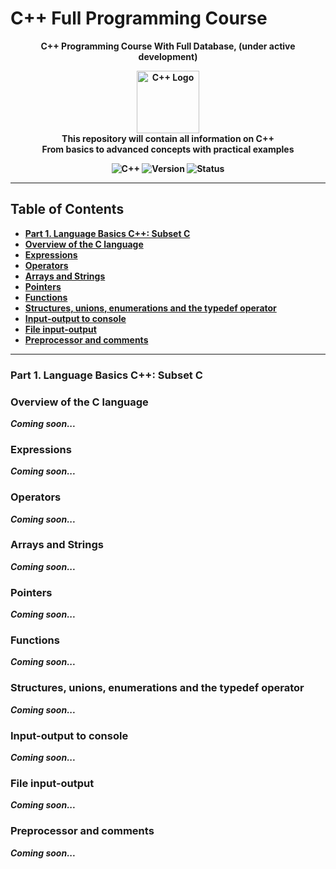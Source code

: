 # C++ Full Programming Course

<p align="center">
  <strong>C++ Programming Course With Full Database, (under active development)<strong>
</p>

<p align="center">
  <img src="https://isocpp.org/assets/images/cpp_logo.png" alt="C++ Logo" width="100">
  <br>
  <strong>This repository will contain all information on C++</strong>
  <br>
  <span>From basics to advanced concepts with practical examples</span>
</p>

<p align="center">
  <img src="https://img.shields.io/badge/C%2B%2B-00599C?style=flat&logo=c%2B%2B&logoColor=white" alt="C++">
  <img src="https://img.shields.io/badge/version-0.0.2--alpha-red" alt="Version">
  <img src="https://img.shields.io/badge/status-under%20active%20developed-yellow" alt="Status">
</p>

---

## Table of Contents

- [Part 1. Language Basics C++: Subset C](#part-1-language-basics-c-subset-c)
- [Overview of the C language](#overview-of-the-c-language)
- [Expressions](#expressions)
- [Operators](#operators)
- [Arrays and Strings](#arrays-and-strings)
- [Pointers](#pointers)
- [Functions](#functions)
- [Structures, unions, enumerations and the typedef operator](#structures-unions-enumerations-and-the-typedef-operator)
- [Input-output to console](#input-output-to-console)
- [File input-output](#file-input-output)
- [Preprocessor and comments](#preprocessor-and-comments)

---

### Part 1. Language Basics C++: Subset C

### Overview of the C language
*Coming soon...*

### Expressions
*Coming soon...*

### Operators
*Coming soon...*

### Arrays and Strings
*Coming soon...*

### Pointers
*Coming soon...*

### Functions
*Coming soon...*

### Structures, unions, enumerations and the typedef operator
*Coming soon...*

### Input-output to console
*Coming soon...*

### File input-output
*Coming soon...*

### Preprocessor and comments
*Coming soon...*
